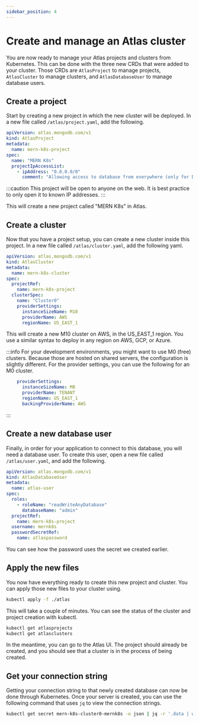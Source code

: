```yaml
---
sidebar_position: 4
---
```

# Create and manage an Atlas cluster

You are now ready to manage your Atlas projects and clusters from Kubernetes. This can be done with the three new CRDs that were added to your cluster. Those CRDs are `AtlasProject` to manage projects, `AtlasCluster` to manage clusters, and `AtlasDatabaseUser` to manage database users.

## Create a project

Start by creating a new project in which the new cluster will be deployed. In a new file called `/atlas/project.yaml`, add the following.

```yaml
apiVersion: atlas.mongodb.com/v1
kind: AtlasProject
metadata:
  name: mern-k8s-project
spec:
  name: "MERN K8s"
  projectIpAccessList:
    - ipAddress: "0.0.0.0/0"
      comment: "Allowing access to database from everywhere (only for Demo!)"
```

:::caution
This project will be open to anyone on the web. It is best practice to only open it to known IP addresses.
:::

This will create a new project called "MERN K8s" in Atlas.

## Create a cluster

Now that you have a project setup, you can create a new cluster inside this project. In a new file called `/atlas/cluster.yaml`, add the following yaml.

```yaml
apiVersion: atlas.mongodb.com/v1
kind: AtlasCluster
metadata:
  name: mern-k8s-cluster
spec:
  projectRef:
    name: mern-k8s-project
  clusterSpec:
    name: "Cluster0"
    providerSettings:
      instanceSizeName: M10
      providerName: AWS
      regionName: US_EAST_1
```

This will create a new M10 cluster on AWS, in the US_EAST_1 region. You use a similar syntax to deploy in any region on AWS, GCP, or Azure.

:::info
For your development environments, you might want to use M0 (free) clusters. Because those are hosted on shared servers, the configuration is slightly different. For the provider settings, you can use the following for an M0 cluster.

```yaml
    providerSettings:
      instanceSizeName: M0
      providerName: TENANT
      regionName: US_EAST_1
      backingProviderName: AWS
```
:::

## Create a new database user

Finally, in order for your application to connect to this database, you will need a database user. To create this user, open a new file called `/atlas/user.yaml`, and add the following.

```yaml
apiVersion: atlas.mongodb.com/v1
kind: AtlasDatabaseUser
metadata:
  name: atlas-user
spec:
  roles:
    - roleName: "readWriteAnyDatabase"
      databaseName: "admin"
  projectRef:
    name: mern-k8s-project
  username: mernk8s
  passwordSecretRef:
    name: atlaspassword
```

You can see how the password uses the secret we created earlier.

## Apply the new files

You now have everything ready to create this new project and cluster. You can apply those new files to your cluster using.

```bash
kubectl apply -f ./atlas
```

This will take a couple of minutes. You can see the status of the cluster and project creation with kubectl.

```bash
kubectl get atlasprojects
kubectl get atlasclusters
```

In the meantime, you can go to the Atlas UI. The project should already be created, and you should see that a cluster is in the process of being created.

## Get your connection string

Getting your connection string to that newly created database can now be done through Kubernetes. Once your server is created, you can use the following command that uses `jq` to view the connection strings.

```bash
kubectl get secret mern-k8s-cluster0-mernk8s -o json | jq -r '.data | with_entries(.value |= @base64d)'
```
